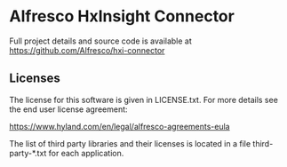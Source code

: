 # Alfresco HxInsight Connector

Full project details and source code is available at https://github.com/Alfresco/hxi-connector

## Licenses

The license for this software is given in LICENSE.txt. For more details see the end user license agreement:

https://www.hyland.com/en/legal/alfresco-agreements-eula

The list of third party libraries and their licenses is located in a file third-party-*.txt for each application.
